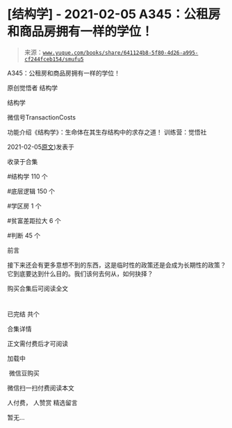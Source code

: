 # [结构学] - 2021-02-05 A345：公租房和商品房拥有一样的学位！

> 来源：[`www.yuque.com/books/share/641124b8-5f80-4d26-a995-cf244fceb154/smufu5`](https://www.yuque.com/books/share/641124b8-5f80-4d26-a995-cf244fceb154/smufu5)



A345：公租房和商品房拥有一样的学位！ 

原创觉悟者 结构学 

结构学 

微信号TransactionCosts 

功能介绍《结构学》：生命体在其生存结构中的求存之道！ 训练营：觉悟社 

2021-02-05[原文](https://mp.weixin.qq.com/s?__biz=MzIzMDYwOTM0Mg==&mid=2247485208&idx=1&sn=ac3653b56fc18a4a6a809139f935bc45&chksm=e8b19fc9dfc616dfa31b0baf15aa90d994ef8a1262e0fd515739c06698cd0673d1d46e6e4c4f#rd))发表于 

收录于合集 

#结构学 110 个 

#底层逻辑 150 个 

#学区房 1 个 

#贫富差距拉大 6 个 

#判断 45 个 

前言 

接下来还会有更多意想不到的东西，这是临时性的政策还是会成为长期性的政策？它到底要达到什么目的。我们该何去何从，如何抉择？ 

购买合集后可阅读全文 

# 

已完结 共个 

合集详情 

正文需付费后才可阅读 

加载中 

 微信豆购买 

微信扫一扫付费阅读本文 

人付费， 人赞赏 <ne-h3 id="xUpRd" data-lake-id="xUpRd"><ne-heading-ext><ne-heading-anchor></ne-heading-anchor><ne-heading-fold></ne-heading-fold></ne-heading-ext><ne-heading-content>精选留言</ne-heading-content></ne-h3> 

暂无...